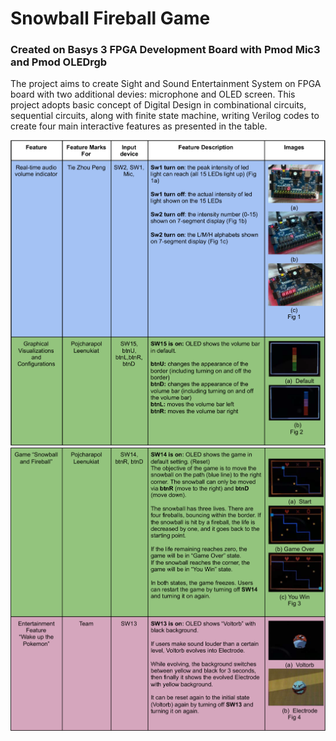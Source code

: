 # Snowball Fireball Game 
### Created on Basys 3 FPGA Development Board with Pmod Mic3 and Pmod OLEDrgb

The project aims to create Sight and Sound Entertainment System on FPGA board with two additional devies: microphone and OLED screen.
This project adopts basic concept of Digital Design in combinational circuits, sequential circuits, along with finite state machine, writing Verilog codes to create four main interactive features as presented in the table.

![Report Image 1](https://github.com/pojchrpol/fpga-snowball-fireball/blob/master/images/report-1.png)
![Report Image 2](https://github.com/pojchrpol/fpga-snowball-fireball/blob/master/images/report-2.png)
